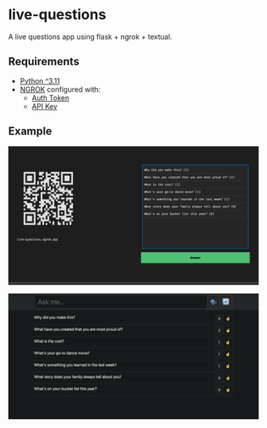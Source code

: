 # live-questions

A live questions app using flask + ngrok + textual.

## Requirements

- [Python ^3.11](https://www.python.org/)
- [NGROK](https://ngrok.com/) configured with:
    - [Auth Token](https://dashboard.ngrok.com/get-started/your-authtoken)
    - [API Key](https://dashboard.ngrok.com/api)

## Example

![Example Terminal UI](docs/example_tui.png)

![Example Web Application](docs/example_web.png)
